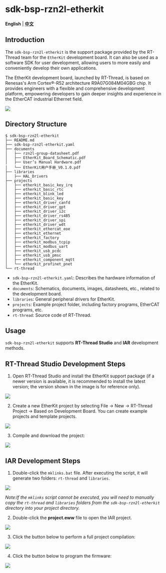# sdk-bsp-rzn2l-etherkit

**English** | [**中文**](./README_zh.md)

## Introduction

The `sdk-bsp-rzn2l-etherkit` is the support package provided by the RT-Thread team for the `EtherKit` development board. It can also be used as a software SDK for user development, allowing users to more easily and conveniently develop their own applications.

The EtherKit development board, launched by RT-Thread, is based on Renesas's Arm Cortex®-R52 architecture R9A07G084M04GBG chip. It provides engineers with a flexible and comprehensive development platform, empowering developers to gain deeper insights and experience in the EtherCAT industrial Ethernet field.

![](docs/figures/big.png)

## Directory Structure

```
$ sdk-bsp-rzn2l-etherkit
├── README.md
├── sdk-bsp-rzn2l-etherkit.yaml
├── documents
│   ├── rzn2l-group-datasheet.pdf
│   ├── EtherKit_Board_Schematic.pdf
│   ├── User’s Manual Hardware.pdf
│   └── EtherKit用户手册_V0.1.0.pdf
├── libraries
│   ├── HAL_Drivers
├── projects
│   ├── etherkit_basic_key_irq
│   ├── etherkit_basic_rtc
│   ├── etherkit_blink_led
│   ├── etherkit_basic_key
│   ├── etherkit_driver_canfd
│   ├── etherkit_driver_gpt
│   ├── etherkit_driver_i2c
│   ├── etherkit_driver_rs485
│   ├── etherkit_driver_spi
│   ├── etherkit_driver_wdt
│   ├── etherkit_ethercat_eoe
│   ├── etherkit_ethernet
│   ├── etherkit_factory
│   ├── etherkit_modbus_tcpip
│   ├── etherkit_modbus_uart
│   ├── etherkit_usb_pcdc
│   ├── etherkit_usb_pmsc
│   ├── etherkit_component_mqtt
│   └── etherkit_profinet_pnet
└── rt-thread
```

- `sdk-bsp-rzn2l-etherkit.yaml`: Describes the hardware information of the EtherKit.
- `documents`: Schematics, documents, images, datasheets, etc., related to the development board.
- `libraries`: General peripheral drivers for EtherKit.
- `projects`: Example project folder, including factory programs, EtherCAT programs, etc.
- `rt-thread`: Source code of RT-Thread.

## Usage

`sdk-bsp-rzn2l-etherkit` supports **RT-Thread Studio** and **IAR** development methods.

## RT-Thread Studio Development Steps

1. Open RT-Thread Studio and install the EtherKit support package (if a newer version is available, it is recommended to install the latest version; the version shown in the image is for reference only).

![](docs/figures/1.png)

2. Create a new EtherKit project by selecting File -> New -> RT-Thread Project -> Based on Development Board. You can create example projects and template projects.

![](docs/figures/2.png)

3. Compile and download the project:

![](docs/figures/3.png)

## IAR Development Steps

1. Double-click the `mklinks.bat` file. After executing the script, it will generate two folders: `rt-thread` and `libraries`.

![](docs/figures/4.png)

*Note:If the `mklinks` script cannot be executed, you will need to manually copy the `rt-thread` and `libraries` folders from the `sdk-bsp-rzn2l-etherkit` directory into your project directory.*

2. Double-click the **project.eww** file to open the IAR project.

![](docs/figures/5.png)

3. Click the button below to perform a full project compilation:

![](docs/figures/6.png)

4. Click the button below to program the firmware:

![](docs/figures/7.png)